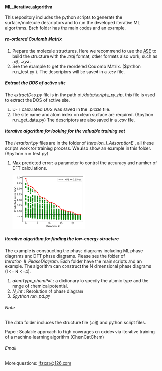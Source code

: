 #### ML_iterative_algorithm

This repository includes the python scripts to generate the surface/molecule descriptors and to run the developed iterative ML algorithms. Each folder has the main codes and an example.

##### re-ordered Coulomb Matrix

1. Prepare the molecule structures. Here we recommend to use the [ASE](https://wiki.fysik.dtu.dk/ase/) to build the structure with the *.traj* format, other formats also work, such as *.cif*, *.xyz*.
2. See the example to get the reordered Coulomb Matrix.  ($python run_test.py ). The descriptors will be saved in a *.csv* file.

##### Extract the DOS of active site

The *extractDos.py* file is in the path of */data/scripts_py.zip*, this file is used to extract the DOS of active site. 

1. DFT calculated DOS was saved in the *.pickle* file.
2. The site name and atom index on clean surface are required. ($python run_get_data.py) The descriptors are also saved in a *.csv* file.

##### Iterative algorithm for looking for the valuable training set

The *Iteration\*.py*  files are in the folder of *Iteration_I_AdsorptionE* , all these scripts work for training process. We also show an example in this folder. ($python run_test.py).

1. Max predicted error: a parameter to control the accuracy and number of DFT calculations. 

   <img src="ML_algorithm_1.png" width="50%">

##### Iterative algorithm for finding the low-energy structure

The example is constructing the phase diagrams including ML phase diagrams and DFT phase diagrams. Please see the folder of *Iteration_II_PhaseDiagram*. Each folder have the main scripts and an example. The algorithm can construct the N dimensional phase diagrams (1<= N <=4).

1. *atomType_chemPot* : a dictionary to specify the atomic type and the range of chemical potential.
2. *N_int* : Resolution of phase diagram
3. *$python run_pd.py*



###### Note

The *data* folder includes the structure file (*.cif*) and python script files.

Paper: Scalable approach to high coverages on oxides via iterative training of a machine-learning algorithm (ChemCatChem)

###### Email

More questions: [lfzxsx@126.com](lfzxsx@126.com)









